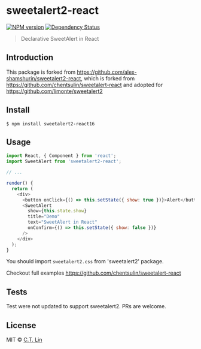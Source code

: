 # sweetalert2-react

[![NPM version][npm-image]][npm-url]
[![Dependency Status][david_img]][david_site]

> Declarative SweetAlert in React

## Introduction

This package is forked from https://github.com/alex-shamshurin/sweetalert2-react, which is forked from https://github.com/chentsulin/sweetalert-react and adopted for https://github.com/limonte/sweetalert2

## Install

```
$ npm install sweetalert2-react16
```

## Usage

```js
import React, { Component } from 'react';
import SweetAlert from 'sweetalert2-react';

// ...

render() {
  return (
    <div>
      <button onClick={() => this.setState({ show: true })}>Alert</button>
      <SweetAlert
        show={this.state.show}
        title="Demo"
        text="SweetAlert in React"
        onConfirm={() => this.setState({ show: false })}
      />
    </div>
  );
}
```

You should import `sweetalert2.css` from 'sweetalert2' package.

Checkout full examples https://github.com/chentsulin/sweetalert-react

## Tests

Test were not updated to support sweetalert2. PRs are welcome.

## License

MIT © [C.T. Lin](https://github.com/chentsulin/sweetalert-react)

[npm-image]: https://badge.fury.io/js/sweetalert-react.svg
[npm-url]: https://npmjs.org/package/sweetalert-react
[travis-image]: https://travis-ci.org/chentsulin/sweetalert-react.svg
[travis-url]: https://travis-ci.org/chentsulin/sweetalert-react
[coveralls-image]: https://coveralls.io/repos/chentsulin/sweetalert-react/badge.svg?branch=master&service=github
[coveralls-url]: https://coveralls.io/r/chentsulin/sweetalert-react?branch=master
[david_img]: https://david-dm.org/chentsulin/sweetalert-react.svg
[david_site]: https://david-dm.org/chentsulin/sweetalert-react
